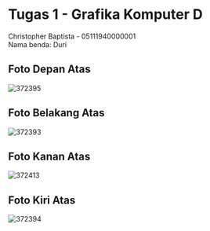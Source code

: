 # Tugas 1 - Grafika Komputer D
Christopher Baptista - 05111940000001 <br>
Nama benda: Duri

## Foto Depan Atas
![372395](https://user-images.githubusercontent.com/57831206/134175083-3623eea6-93f0-44a7-b8c1-2b94a28afc63.jpg)

## Foto Belakang Atas
![372393](https://user-images.githubusercontent.com/57831206/134173588-36fcac55-6891-430e-b8fc-fa6162ba667b.jpg)

## Foto Kanan Atas
![372413](https://user-images.githubusercontent.com/57831206/134175124-1996dc17-3fd3-4acc-8e63-784c7b277938.jpg)

## Foto Kiri Atas
![372394](https://user-images.githubusercontent.com/57831206/134173597-360e2a46-2e1d-48ec-9539-8c87f033b731.jpg)
